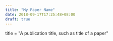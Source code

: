 ```yaml
---
title: "My Paper Name"
date: 2018-09-17T17:25:48+08:00
draft: true
---
```


title = "A publication title, such as title of a paper"
